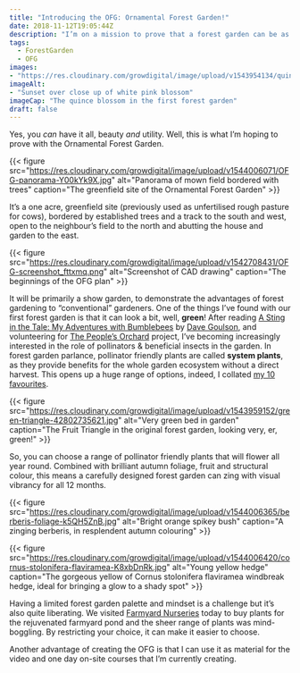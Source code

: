 ```yaml
---
title: "Introducing the OFG: Ornamental Forest Garden!"
date: 2018-11-12T19:05:44Z
description: "I’m on a mission to prove that a forest garden can be as aesthetically beautiful as it is productive, wildlife friendly & low maintenance."
tags:
  - ForestGarden
  - OFG
images: 
- "https://res.cloudinary.com/growdigital/image/upload/v1543954134/quince-blossom-41405332295.jpg"
imageAlt: 
- "Sunset over close up of white pink blossom"
imageCap: "The quince blossom in the first forest garden"
draft: false
---
```


Yes, you _can_ have it all, beauty _and_ utility. Well, this is what I’m hoping to prove with the Ornamental Forest Garden. 

{{< figure src="https://res.cloudinary.com/growdigital/image/upload/v1544006071/OFG-panorama-Y00kYk9X.jpg" alt="Panorama of mown field bordered with trees" caption="The greenfield site of the Ornamental Forest Garden" >}}

It’s a one acre, greenfield site (previously used as unfertilised rough pasture for cows), bordered by established trees and a track to the south and west, open to the neighbour’s field to the north and abutting the house and garden to the east. 

{{< figure src="https://res.cloudinary.com/growdigital/image/upload/v1542708431/OFG-screenshot_fttxmq.png" alt="Screenshot of CAD drawing" caption="The beginnings of the OFG plan" >}}

It will be primarily a show garden, to demonstrate the advantages of forest gardening to “conventional” gardeners. One of the things I’ve found with our first forest garden is that it can look a bit, well, **green**! After reading [A Sting in the Tale: My Adventures with Bumblebees](https://www.theguardian.com/books/2014/apr/22/a-sting-in-the-tale-dave-goulson-review) by [Dave Goulson](https://twitter.com/DaveGoulson), and volunteering for [The People’s Orchard](http://www.stdogmaelsabbey.org.uk/peoplesorchard) project, I’ve becoming increasingly interested in the role of pollinators & beneficial insects in the garden. In forest garden parlance, pollinator friendly plants are called **system plants**, as they provide benefits for the whole garden ecosystem without a direct harvest. This opens up a huge range of options, indeed, I collated [my 10 favourites](https://www.forestgarden.wales/blog/top-10-bee-friendly-plants/).

{{< figure src="https://res.cloudinary.com/growdigital/image/upload/v1543959152/green-triangle-42802735621.jpg" alt="Very green bed in garden" caption="The Fruit Triangle in the original forest garden, looking very, er, green!" >}}

So, you can choose a range of pollinator friendly plants that will flower all year round. Combined with brilliant autumn foliage, fruit and structural colour, this means a carefully designed forest garden can zing with visual vibrancy for all 12 months.

{{< figure src="https://res.cloudinary.com/growdigital/image/upload/v1544006365/berberis-foliage-k5QH5ZnB.jpg" alt="Bright orange spikey bush" caption="A zinging berberis, in resplendent autumn colouring" >}}

{{< figure src="https://res.cloudinary.com/growdigital/image/upload/v1544006420/cornus-stolonifera-flaviramea-K8xbDnRk.jpg" alt="Young yellow hedge" caption="The gorgeous yellow of Cornus stolonifera flaviramea windbreak hedge, ideal for bringing a glow to a shady spot" >}}

Having a limited forest garden palette and mindset is a challenge but it’s also quite liberating. We visited [Farmyard Nurseries](https://farmyardnurseries.co.uk) today to buy plants for the rejuvenated farmyard pond and the sheer range of plants was mind-boggling. By restricting your choice, it can make it easier to choose.

Another advantage of creating the OFG is that I can use it as material for the video and one day on-site courses that I’m currently creating.
